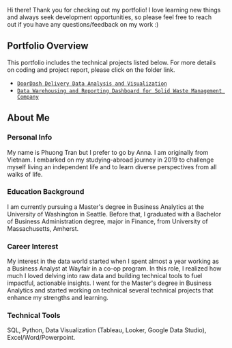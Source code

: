 Hi there! Thank you for checking out my portfolio! I love learning new things and always seek development opportunities, so please feel free to reach out if you have any questions/feedback on my work :)
## Portfolio Overview
This portfolio includes the technical projects listed below. For more details on coding and project report, please click on the folder link. 
- [`DoorDash Delivery Data Analysis and Visualization`](https://github.com/tlnphuong/work-portfolio/tree/main/DoorDash-Delivery-Data-Analysis-Project)
- [`Data Warehousing and Reporting Dashboard for Solid Waste Management Company`](https://github.com/tlnphuong/work-portfolio/tree/main/Data-Warehousing-Project)
  
## About Me
### Personal Info
My name is Phuong Tran but I prefer to go by Anna. I am originally from Vietnam. I embarked on my studying-abroad journey in 2019 to challenge myself living an independent life and to learn diverse perspectives from all walks of life.

### Education Background
I am currently pursuing a Master's degree in Business Analytics at the University of Washington in Seattle. Before that, I graduated with a Bachelor of Business Administration degree, major in Finance, from University of Massachusetts, Amherst.

### Career Interest
My interest in the data world started when I spent almost a year working as a Business Analyst at Wayfair in a co-op program. In this role, I realized how much I loved delving into raw data and building technical tools to fuel impactful, actionable insights. I went for the Master's degree in Business Analytics and started working on technical several technical projects that enhance my strengths and learning.

### Technical Tools
SQL, Python, Data Visualization (Tableau, Looker, Google Data Studio), Excel/Word/Powerpoint.






